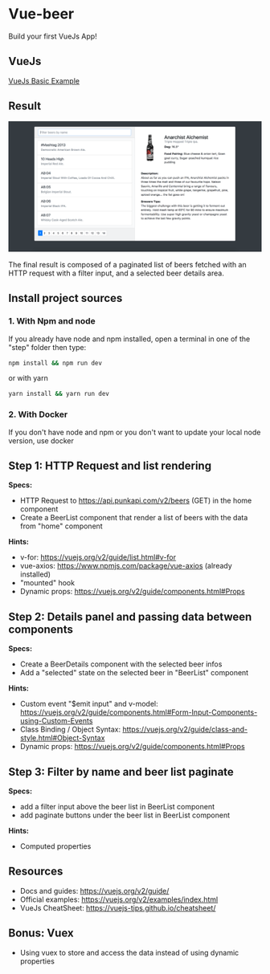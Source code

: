 # Vue-beer

Build your first VueJs App!

## VueJs

[VueJs Basic Example](https://jsfiddle.net/etb0gymv/27/)

## Result

![result](./result.png)

The final result is composed of a paginated list of beers fetched with an HTTP request with a filter input, and a selected beer details area.

## Install project sources

### 1. With Npm and node

If you already have node and npm installed, open a terminal in one of the "step" folder then type:

```bash
npm install && npm run dev
```

or with yarn

```bash
yarn install && yarn run dev
```

### 2. With Docker

If you don't have node and npm or you don't want to update your local node version, use docker

## Step 1: HTTP Request and list rendering

**Specs:**

- HTTP Request to https://api.punkapi.com/v2/beers (GET) in the home component
- Create a BeerList component that render a list of beers with the data from "home" component

**Hints:**

- v-for: https://vuejs.org/v2/guide/list.html#v-for
- vue-axios: https://www.npmjs.com/package/vue-axios (already installed)
- "mounted" hook
- Dynamic props: https://vuejs.org/v2/guide/components.html#Props

## Step 2: Details panel and passing data between components

**Specs:**

- Create a BeerDetails component with the selected beer infos
- Add a "selected" state on the selected beer in "BeerList" component

**Hints:**

- Custom event "$emit input" and v-model: https://vuejs.org/v2/guide/components.html#Form-Input-Components-using-Custom-Events
- Class Binding / Object Syntax: https://vuejs.org/v2/guide/class-and-style.html#Object-Syntax
- Dynamic props: https://vuejs.org/v2/guide/components.html#Props

## Step 3: Filter by name and beer list paginate

**Specs:**

- add a filter input above the beer list in BeerList component
- add paginate buttons under the beer list in BeerList component

**Hints:**

- Computed properties

## Resources

- Docs and guides: https://vuejs.org/v2/guide/
- Official examples: https://vuejs.org/v2/examples/index.html
- VueJs CheatSheet: https://vuejs-tips.github.io/cheatsheet/

## Bonus: Vuex

- Using vuex to store and access the data instead of using dynamic properties
